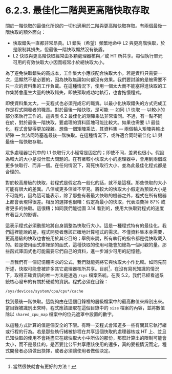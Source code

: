 # 6.2.3. 最佳化二階與更高階快取存取

關於一階快取的最佳化所說的一切也適用於二階與更高階快取存取。有兩個最後一階快取的額外面向：

* 快取錯失一直都非常昂貴。L1 錯失（希望）頻繁地命中 L2 與更高階快取，於是限制其損失，但最後一階快取顯然沒有後盾。
* L2 快取與更高階快取經常由多顆處理器核與／或 HT 所共享。每個執行單元可用的有效快取大小因而經常小於總快取大小。

為了避免快取錯失的高成本，工作集大小應該配合快取大小。若是資料只需要一次，這顯然不是必要的，因為快取無論如何都沒有效果。我們要討論的是被需要不只一次的資料集的工作負載。在這種情況下，使用一個太大而不能塞得進快取的工作集將會產生大量的快取錯失，即使預取成功地執行，也會拖慢程式。

即使資料集太大，一支程式也必須完成它的職責。以最小化快取錯失的方式完成工作是程式開發者的職責。對於最後一階快取，是可能 –– 如同 L1 快取 –– 以較小的部分來執行工作的。這與表 6.2 最佳化的矩陣乘法非常雷同。不過，有一點不同在於，對於最後一階快取，要處理的資料區塊可能比較大。如果也需要 L1 最佳化，程式會變得更加複雜。想像一個矩陣乘法，其資料集 –– 兩個輸入矩陣與輸出矩陣 –– 無法同時塞進最後一階快取。在這種情況下，或許適合同時最佳化 L1 與最後一階快取存取。

眾多處理器世代中的 L1 快取行大小經常是固定的；即使不同，差異也很小。假設為較大的大小是沒什麼大問題的。在有著較小快取大小的處理器中，會用到兩個或更多快取行、而非一個。在任何情況下，寫死快取行大小、並為此最佳化程式都是合理的。

對於較高層級的快取，若程式是假定為一般化的話，就不是這樣。那些快取的大小可能有很大的差異。八倍或更多倍並不罕見。將較大的快取大小假定為預設大小是不可能的，因為這可能表示，除了那些有著最大快取的機器之外，程式在所有機器上都會表現得很差。相反的選擇也很糟：假定為最小的快取，代表浪費掉 87% 或者更多的快取。這很糟；如同我們能從圖 3.14 看到的，使用大快取對程式的速度有著巨大的影響。

這表示程式必須動態地將自身調整為快取行大小。這是一種程式特有的最佳化。我們這裡能說的是，程式開發者應該正確地計算程式的需求。不僅資料集本身需要，更高層級的快取也會被用於其它目的；舉例來說，所有執行的指令都是從快取載入的。若是使用函式庫裡頭的函式，這種快取的使用可能會加總為一個可觀的量。那些函式庫函式也可能需要它們自己的資料，進一步減少可用的記憶體。

一旦我們有一個記憶體需求的公式，我們就能夠將它與快取大小作比較。如同先前所述，快取可能會被許多其它處理器核所共享。目前[^34]，在沒有寫死知識的情況下，取得正確資訊的唯一方法是透過 `/sys` 檔案系統。在表 5.2，我們已經看過系統核心發布的有關於硬體的資訊。程式必須在目錄：

`/sys/devices/system/cpu/cpu*/cache`

找到最後一階快取。這能夠由在這個目錄裡的層級檔案中的最高數值來辨別出來。當目錄被識別出來時，程式應該讀取在這個目錄中的 `size` 檔案的內容，並將數值除以 `shared_cpu_map` 檔案中的位元遮罩中設置的數字。

以這種方式計算的值是個安全的下限。有時一支程式會知道多一些有關其它執行緒或行程的行為。若是那些執行緒被排程在共享這個快取的處理器核或 HT 上、並且已知快取的使用不會耗盡它在總快取大小中所佔的那份，那麼計算出的限制可能會太小，而不是最佳的。是否要比公平共享應該使用的還多，真的要視情況而定。程式開發者必須做出抉擇，或者必須讓使用者做個決定。



[^34]: 當然很快就會有更好的方法！

